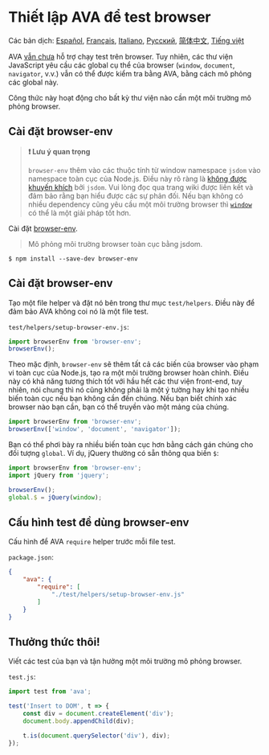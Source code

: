# Thiết lập AVA để test browser

Các bản dịch: [Español](https://github.com/avajs/ava-docs/blob/master/es_ES/docs/recipes/browser-testing.md), [Français](https://github.com/avajs/ava-docs/blob/master/fr_FR/docs/recipes/browser-testing.md), [Italiano](https://github.com/avajs/ava-docs/blob/master/it_IT/docs/recipes/browser-testing.md), [Русский](https://github.com/avajs/ava-docs/blob/master/ru_RU/docs/recipes/browser-testing.md), [简体中文](https://github.com/avajs/ava-docs/blob/master/zh_CN/docs/recipes/browser-testing.md), [Tiếng việt](https://github.com/avajs/ava-docs/blob/master/vi_VN/docs/recipes/browser-testing.md)

AVA [vẫn chưa](https://github.com/avajs/ava/issues/24) hỗ trợ chạy test trên browser. Tuy nhiên, các thư viện JavaScript yêu cầu các global cụ thể của browser (`window`, `document`, `navigator`, v.v.) vẫn có thể được kiểm tra bằng AVA, bằng cách mô phỏng các global này.

Công thức này hoạt động cho bất kỳ thư viện nào cần một môi trường mô phỏng browser.

## Cài đặt browser-env

> **❗️ Lưu ý quan trọng**
>
>`browser-env` thêm vào các thuộc tính từ window namespace `jsdom` vào namespace toàn cục của Node.js. Điều này rõ ràng là [không được khuyến khích](https://github.com/tmpvar/jsdom/wiki/Don't-stuff-jsdom-globals-onto-the-Node-global) bởi `jsdom`. Vui lòng đọc qua trang wiki được liên kết và đảm bảo rằng bạn hiểu được các sự phản đối. Nếu bạn không có nhiều dependency cũng yêu cầu một môi trường browser thì [`window`](https://github.com/lukechilds/window#universal-testing-pattern) có thể là một giải pháp tốt hơn.

Cài đặt [browser-env](https://github.com/lukechilds/browser-env).

> Mô phỏng môi trường browser toàn cục bằng jsdom.

```
$ npm install --save-dev browser-env
```

## Cài đặt browser-env

Tạo một file helper và đặt nó bên trong thư mục `test/helpers`. Điều này để đảm bảo AVA không coi nó là một file test.

`test/helpers/setup-browser-env.js`:

```js
import browserEnv from 'browser-env';
browserEnv();
```

Theo mặc định, `browser-env` sẽ thêm tất cả các biến của browser vào phạm vi toàn cục của Node.js, tạo ra một môi trường browser hoàn chỉnh. Điều này có khả năng tương thích tốt với hầu hết các thư viện front-end, tuy nhiên, nói chung thì nó cũng không phải là một ý tường hay khi tạo nhiều biến toàn cục nếu bạn không cần đến chúng. Nếu bạn biết chính xác browser nào bạn cần, bạn có thể truyền vào một mảng của chúng.

```js
import browserEnv from 'browser-env';
browserEnv(['window', 'document', 'navigator']);
```

Bạn có thể phơi bày ra nhiều biến toàn cục hơn bằng cách gán chúng cho đối tượng `global`. Ví dụ, jQuery thường có sẵn thông qua biến `$`:

```js
import browserEnv from 'browser-env';
import jQuery from 'jquery';

browserEnv();
global.$ = jQuery(window);
```

## Cấu hình test đề dùng browser-env

Cấu hình để AVA `require` helper trước mỗi file test.

`package.json`:

```json
{
	"ava": {
		"require": [
			"./test/helpers/setup-browser-env.js"
		]
	}
}
```

## Thưởng thức thôi!

Viết các test của bạn và tận hưởng một môi trường mô phỏng browser.

`test.js`:

```js
import test from 'ava';

test('Insert to DOM', t => {
	const div = document.createElement('div');
	document.body.appendChild(div);

	t.is(document.querySelector('div'), div);
});
```
